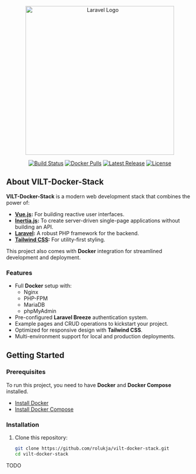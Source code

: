 <p align="center"><a href="https://laravel.com" target="_blank"><img src="https://raw.githubusercontent.com/laravel/art/master/logo-lockup/5%20SVG/2%20CMYK/1%20Full%20Color/laravel-logolockup-cmyk-red.svg" width="400" alt="Laravel Logo"></a></p>

<p align="center">
<a href="https://github.com/rolukja/vilt-docker-stack/actions"><img src="https://github.com/rolukja/vilt-docker-stack/workflows/tests/badge.svg" alt="Build Status"></a>
<a href="https://hub.docker.com/r/rolukja/vilt-docker-stack"><img src="https://img.shields.io/docker/pulls/rolukja/vilt-docker-stack" alt="Docker Pulls"></a>
<a href="https://github.com/rolukja/vilt-docker-stack"><img src="https://img.shields.io/github/v/release/rolukja/vilt-docker-stack" alt="Latest Release"></a>
<a href="https://github.com/rolukja/vilt-docker-stack/blob/main/LICENSE"><img src="https://img.shields.io/github/license/rolukja/vilt-docker-stack" alt="License"></a>
</p>

## About VILT-Docker-Stack

**VILT-Docker-Stack** is a modern web development stack that combines the power of:

- **[Vue.js](https://vuejs.org/):** For building reactive user interfaces.
- **[Inertia.js](https://inertiajs.com/):** To create server-driven single-page applications without building an API.
- **[Laravel](https://laravel.com/):** A robust PHP framework for the backend.
- **[Tailwind CSS](https://tailwindcss.com/):** For utility-first styling.

This project also comes with **Docker** integration for streamlined development and deployment.

### Features
- Full **Docker** setup with:
    - Nginx
    - PHP-FPM
    - MariaDB
    - phpMyAdmin
- Pre-configured **Laravel Breeze** authentication system.
- Example pages and CRUD operations to kickstart your project.
- Optimized for responsive design with **Tailwind CSS**.
- Multi-environment support for local and production deployments.

## Getting Started

### Prerequisites
To run this project, you need to have **Docker** and **Docker Compose** installed.

- [Install Docker](https://docs.docker.com/get-docker/)
- [Install Docker Compose](https://docs.docker.com/compose/install/)

### Installation
1. Clone this repository:
   ```bash
   git clone https://github.com/rolukja/vilt-docker-stack.git
   cd vilt-docker-stack


TODO